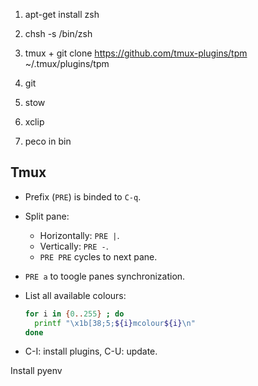 1. apt-get install zsh
2. chsh -s /bin/zsh

1. tmux + git clone https://github.com/tmux-plugins/tpm ~/.tmux/plugins/tpm
2. git
3. stow
4. xclip
5. peco in bin

## Tmux
*  Prefix (`PRE`) is binded to `C-q`.
*  Split pane:
   -  Horizontally: `PRE |`.
   -  Vertically: `PRE -`.
   -  `PRE PRE` cycles to next pane.
*  `PRE a` to toogle panes synchronization.
*  List all available colours:

    ```sh
    for i in {0..255} ; do
      printf "\x1b[38;5;${i}mcolour${i}\n"
    done
    ```
*  C-I: install plugins, C-U: update.

Install pyenv
